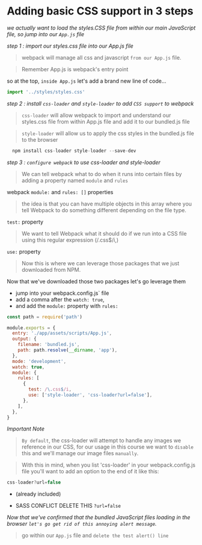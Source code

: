 # Adding basic CSS support in 3 steps

_we actually want to load the styles.CSS file from within our main JavaScript file, so jump into our `App.js` file_

_step 1 : import our styles.css file into our App.js file_

> webpack will manage all css and javascript `from our App.js` file.

> Remember App.js is webpack's entry point

so at the top, `inside App.js` let's add a brand new line of code...

```js
import '../styles/styles.css'
```

_step 2 : install `css-loader` and `style-loader` to add `CSS support` to webpack_

> `css-loader` will allow webpack to import and understand our styles.css file from within App.js file and add it to our bundled.js file

> `style-loader` will allow us to apply the css styles in the bundled.js file to the browser

```js
  npm install css-loader style-loader --save-dev
```

_step 3 : `configure webpack` to use css-loader and style-loader_

> We can tell webpack what to do when it runs into certain files by adding a property named `module` and `rules`

webpack `module:` and `rules: []` properties

> the idea is that you can have multiple objects in this array where you tell Webpack to do something different depending on the file type.

`test:` property

> We want to tell Webpack what it should do if we run into a CSS file using this regular expression (/\.css$/i,)

`use:` property

> Now this is where we can leverage those packages that we just downloaded from NPM.

Now that we've downloaded those two packages let's go leverage them

- jump into your webpack.config.js` file
- add a comma after the `watch: true`,
- and add the `module:` property with `rules:`

```js
const path = require('path')

module.exports = {
  entry: './app/assets/scripts/App.js',
  output: {
    filename: 'bundled.js',
    path: path.resolve(__dirname, 'app'),
  },
  mode: 'development',
  watch: true,
  module: {
    rules: [
      {
        test: /\.css$/i,
        use: ['style-loader', 'css-loader?url=false'],
      },
    ],
  },
}
```

_Important Note_

> `By default`, the css-loader will attempt to handle any images we reference in our CSS, for our usage in this course we want to `disable` this and we'll manage our image files `manually`.

> With this in mind, when you list 'css-loader' in your webpack.config.js file you'll want to add an option to the end of it like this:

```js
css-loader?url=false
```

- (already included)

- SASS CONFLICT DELETE THIS `?url=false`

_Now that we've confirmed that the bundled JavaScript files loading in the browser `let's go get rid of this annoying alert message`._

> go within our `App.js` file and `delete the test alert() line`
